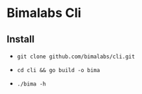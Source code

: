 # Bimalabs Cli

## Install

- `git clone github.com/bimalabs/cli.git`

- `cd cli && go build -o bima`

- `./bima -h`
